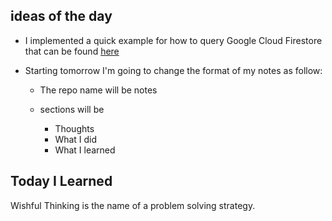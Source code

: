 ## ideas of the day

- I implemented a quick example for how to query Google Cloud Firestore that can be found [here](https://github.com/abtin/queryFirestore)


- Starting tomorrow I'm going to change the format of my notes as follow:

  -	The repo name will be notes
  - sections will be

    -	Thoughts
    -	What I did
    -	What I learned

## Today I Learned
Wishful Thinking is the name of a problem solving strategy. 